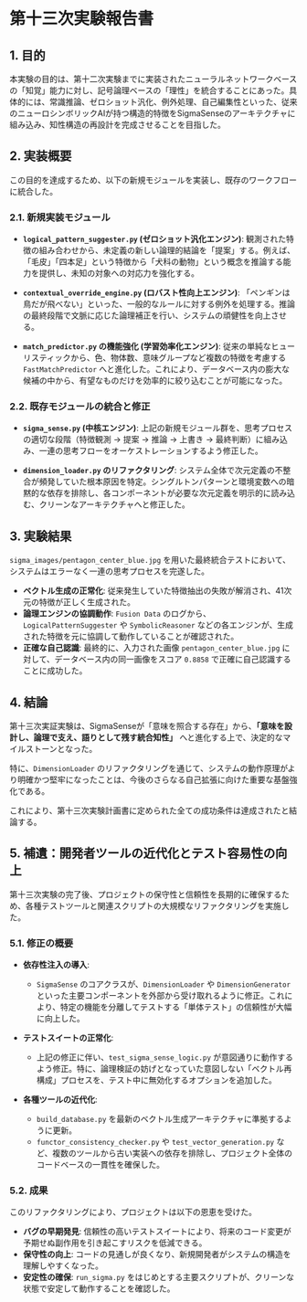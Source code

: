 # 第十三次実験報告書

## 1. 目的

本実験の目的は、第十二次実験までに実装されたニューラルネットワークベースの「知覚」能力に対し、記号論理ベースの「理性」を統合することにあった。具体的には、常識推論、ゼロショット汎化、例外処理、自己編集性といった、従来のニューロシンボリックAIが持つ構造的特徴をSigmaSenseのアーキテクチャに組み込み、知性構造の再設計を完成させることを目指した。

## 2. 実装概要

この目的を達成するため、以下の新規モジュールを実装し、既存のワークフローに統合した。

### 2.1. 新規実装モジュール

- **`logical_pattern_suggester.py` (ゼロショット汎化エンジン)**: 観測された特徴の組み合わせから、未定義の新しい論理的結論を「提案」する。例えば、「毛皮」「四本足」という特徴から「犬科の動物」という概念を推論する能力を提供し、未知の対象への対応力を強化する。

- **`contextual_override_engine.py` (ロバスト性向上エンジン)**: 「ペンギンは鳥だが飛べない」といった、一般的なルールに対する例外を処理する。推論の最終段階で文脈に応じた論理補正を行い、システムの頑健性を向上させる。

- **`match_predictor.py` の機能強化 (学習効率化エンジン)**: 従来の単純なヒューリスティックから、色、物体数、意味グループなど複数の特徴を考慮する `FastMatchPredictor` へと進化した。これにより、データベース内の膨大な候補の中から、有望なものだけを効率的に絞り込むことが可能になった。

### 2.2. 既存モジュールの統合と修正

- **`sigma_sense.py` (中核エンジン)**: 上記の新規モジュール群を、思考プロセスの適切な段階（特徴観測 → 提案 → 推論 → 上書き → 最終判断）に組み込み、一連の思考フローをオーケストレーションするよう修正した。

- **`dimension_loader.py` のリファクタリング**: システム全体で次元定義の不整合が頻発していた根本原因を特定。シングルトンパターンと環境変数への暗黙的な依存を排除し、各コンポーネントが必要な次元定義を明示的に読み込む、クリーンなアーキテクチャへと修正した。

## 3. 実験結果

`sigma_images/pentagon_center_blue.jpg` を用いた最終統合テストにおいて、システムはエラーなく一連の思考プロセスを完遂した。

- **ベクトル生成の正常化**: 従来発生していた特徴抽出の失敗が解消され、41次元の特徴が正しく生成された。
- **論理エンジンの協調動作**: `Fusion Data` のログから、`LogicalPatternSuggester` や `SymbolicReasoner` などの各エンジンが、生成された特徴を元に協調して動作していることが確認された。
- **正確な自己認識**: 最終的に、入力された画像 `pentagon_center_blue.jpg` に対して、データベース内の同一画像をスコア `0.8858` で正確に自己認識することに成功した。

## 4. 結論

第十三次実証実験は、SigmaSenseが「意味を照合する存在」から、**「意味を設計し、論理で支え、語りとして残す統合知性」** へと進化する上で、決定的なマイルストーンとなった。

特に、`DimensionLoader` のリファクタリングを通じて、システムの動作原理がより明確かつ堅牢になったことは、今後のさらなる自己拡張に向けた重要な基盤強化である。

これにより、第十三次実験計画書に定められた全ての成功条件は達成されたと結論する。

## 5. 補遺：開発者ツールの近代化とテスト容易性の向上

第十三次実験の完了後、プロジェクトの保守性と信頼性を長期的に確保するため、各種テストツールと関連スクリプトの大規模なリファクタリングを実施した。

### 5.1. 修正の概要

- **依存性注入の導入**:
  - `SigmaSense` のコアクラスが、`DimensionLoader` や `DimensionGenerator` といった主要コンポーネントを外部から受け取れるように修正。これにより、特定の機能を分離してテストする「単体テスト」の信頼性が大幅に向上した。

- **テストスイートの正常化**:
  - 上記の修正に伴い、`test_sigma_sense_logic.py` が意図通りに動作するよう修正。特に、論理検証の妨げとなっていた意図しない「ベクトル再構成」プロセスを、テスト中に無効化するオプションを追加した。

- **各種ツールの近代化**:
  - `build_database.py` を最新のベクトル生成アーキテクチャに準拠するように更新。
  - `functor_consistency_checker.py` や `test_vector_generation.py` など、複数のツールから古い実装への依存を排除し、プロジェクト全体のコードベースの一貫性を確保した。

### 5.2. 成果

このリファクタリングにより、プロジェクトは以下の恩恵を受けた。

- **バグの早期発見**: 信頼性の高いテストスイートにより、将来のコード変更が予期せぬ副作用を引き起こすリスクを低減できる。
- **保守性の向上**: コードの見通しが良くなり、新規開発者がシステムの構造を理解しやすくなった。
- **安定性の確保**: `run_sigma.py` をはじめとする主要スクリプトが、クリーンな状態で安定して動作することを確認した。